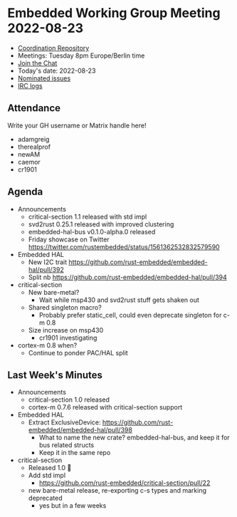 # Embedded Working Group Meeting 2022-08-23

* [Coordination Repository]
* Meetings: Tuesday 8pm Europe/Berlin time
* [Join the Chat]
* Today's date: 2022-08-23
* [Nominated issues](https://github.com/search?q=org%3Arust-embedded+label%3Anominated+is%3Aopen&type=Issues)
* [IRC logs]

[Coordination Repository]: https://github.com/rust-embedded/wg
[Join the Chat]: https://riot.im/app/#/room/#rust-embedded:matrix.org
[IRC logs]: https://libera.irclog.whitequark.org/rust-embedded/2022-08-23

## Attendance

Write your GH username or Matrix handle here!

* adamgreig
* therealprof
* newAM
* caemor
* cr1901

## Agenda

* Announcements
    * critical-section 1.1 released with std impl
    * svd2rust 0.25.1 released with improved clustering
    * embedded-hal-bus v0.1.0-alpha.0 released
    * Friday showcase on Twitter https://twitter.com/rustembedded/status/1561362532832579590
* Embedded HAL
    * New I2C trait https://github.com/rust-embedded/embedded-hal/pull/392
    * Split nb https://github.com/rust-embedded/embedded-hal/pull/394
* critical-section
    * New bare-metal?
        * Wait while msp430 and svd2rust stuff gets shaken out
    * Shared singleton macro?
        * Probably prefer static_cell, could even deprecate singleton for c-m 0.8
    * Size increase on msp430
        * cr1901 investigating
* cortex-m 0.8 when?
    * Continue to ponder PAC/HAL split

## Last Week's Minutes

* Announcements
    * critical-section 1.0 released
    * cortex-m 0.7.6 released with critical-section support
* Embedded HAL
    * Extract ExclusiveDevice: https://github.com/rust-embedded/embedded-hal/pull/398
        * What to name the new crate? embedded-hal-bus, and keep it for bus related structs
        * Keep it in the same repo
* critical-section
    * Released 1.0 :tada:
    * Add std impl
        * https://github.com/rust-embedded/critical-section/pull/22
    * new bare-metal release, re-exporting c-s types and marking deprecated
        * yes but in a few weeks
